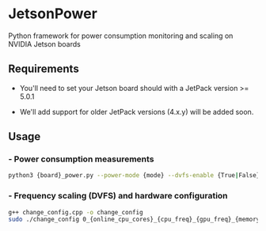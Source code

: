 # JetsonPower
Python framework for power consumption monitoring and scaling on NVIDIA Jetson boards

## Requirements
- You'll need to set your Jetson board should with a JetPack version >= 5.0.1

- We'll add support for older JetPack versions (4.x.y) will be added soon.

## Usage 
### - Power consumption measurements

``` sh
python3 {board}_power.py --power-mode {mode} --dvfs-enable {True|False}
```

### - Frequency scaling (DVFS) and hardware configuration
``` sh
g++ change_config.cpp -o change_config
sudo ./change_config 0_{online_cpu_cores}_{cpu_freq}_{gpu_freq}_{memory_freq}_{online_dla_cores}_{dla_freq}
```

